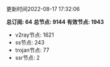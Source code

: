 更新时间2022-08-17 17:32:06

**总订阅: 64**
**总节点: 9144**
**有效节点: 1943**
- v2ray节点: 1621
- ss节点: 243
- trojan节点: 77
- ssr节点: 2
